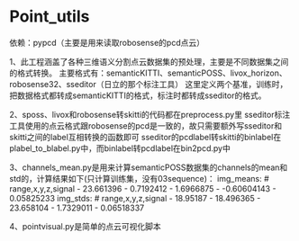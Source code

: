 # Point_utils

依赖：pypcd（主要是用来读取robosense的pcd点云）

1、此工程涵盖了各种三维语义分割点云数据集的预处理，主要是不同数据集之间的格式转换。
主要格式有：semanticKITTI、semanticPOSS、livox_horizon、robosense32、sseditor（日立的那个标注工具）
这里定义两个基准，训练时，把数据格式都转成semanticKITTI的格式，标注时都转成sseditor的格式。

2、sposs、livox和robosense转skitti的代码都在preprocess.py里
sseditor标注工具使用的点云格式跟robosense的pcd是一致的，故只需要额外写sseditor和skitti之间的label互相转换的函数即可
sseditor的pcdlabel转skitti的binlabel在plabel_to_blabel.py中，而binlabel转pcdlabel在bin2pcd.py中

3、channels_mean.py是用来计算semanticPOSS数据集的channels的mean和std的，计算结果如下(只计算训练集，没有03sequence)：
img_means: # range,x,y,z,signal
      - 23.661396
      - 0.7192412
      - 1.6966875
      - -0.60604143
      - 0.05825233
img_stds: # range,x,y,z,signal
      - 18.95187
      - 18.496365
      - 23.658104
      - 1.7329011
      - 0.06518337
     
4、pointvisual.py是简单的点云可视化脚本
